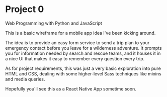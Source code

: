 # Project 0

Web Programming with Python and JavaScript

This is a basic wireframe for a mobile app idea I've been kicking around.

The idea is to provide an easy form service to send a trip plan to your emergency contact before you leave for a wilderness adventure. It prompts you for information needed by search and rescue teams, and it houses it in a nice UI that makes it easy to remember every question every trip.

As for project requirements, this was just a very basic exploration into pure HTML and CSS, dealing with some higher-level Sass techniques like mixins and media queries.

Hopefully you'll see this as a React Native App sometime soon.